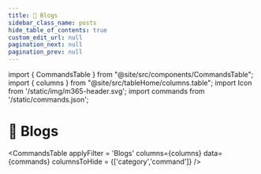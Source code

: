 ```yaml
---
title: 🧲 Blogs
sidebar_class_name: posts
hide_table_of_contents: true
custom_edit_url: null
pagination_next: null
pagination_prev: null
---
```


import { CommandsTable } from "@site/src/components/CommandsTable";
import { columns } from "@site/src/tableHome/columns.table";
import Icon from '/static/img/m365-header.svg';
import commands from '/static/commands.json';

#  🧲 Blogs

<CommandsTable
applyFilter = 'Blogs'
columns={columns}
data={commands}
columnsToHide = {['category','command']}
/>
